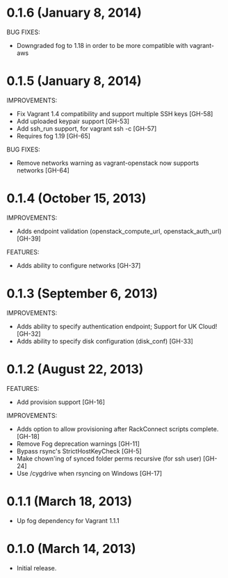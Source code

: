 # 0.1.6 (January 8, 2014)

BUG FIXES:

  - Downgraded fog to 1.18 in order to be more compatible with vagrant-aws
  
# 0.1.5 (January 8, 2014)

IMPROVEMENTS:

  - Fix Vagrant 1.4 compatibility and support multiple SSH keys [GH-58]
  - Add uploaded keypair support [GH-53]
  - Add ssh_run support, for vagrant ssh -c [GH-57]
  - Requires fog 1.19 [GH-65]

BUG FIXES:

  - Remove networks warning as vagrant-openstack now supports networks [GH-64]

# 0.1.4 (October 15, 2013)

IMPROVEMENTS:

  - Adds endpoint validation (openstack_compute_url, openstack_auth_url) [GH-39]
  
FEATURES:
  - Adds ability to configure networks [GH-37]

# 0.1.3 (September 6, 2013)

IMPROVEMENTS:

  - Adds ability to specify authentication endpoint; Support for UK Cloud! [GH-32]
  - Adds ability to specify disk configuration (disk_conf) [GH-33]

# 0.1.2 (August 22, 2013)

FEATURES:

- Add provision support [GH-16]
  
IMPROVEMENTS:
  
  - Adds option to allow provisioning after RackConnect scripts complete. [GH-18]
  - Remove Fog deprecation warnings [GH-11]
  - Bypass rsync's StrictHostKeyCheck [GH-5]
  - Make chown'ing of synced folder perms recursive (for ssh user) [GH-24]
  - Use /cygdrive when rsyncing on Windows [GH-17]
  
  
# 0.1.1 (March 18, 2013)

* Up fog dependency for Vagrant 1.1.1

# 0.1.0 (March 14, 2013)

* Initial release.
